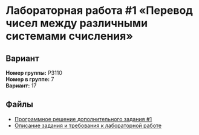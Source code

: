# Лабораторная работа #1 «Перевод  чисел  между различными системами счисления»

## Вариант

**Номер группы:** P3110  
**Номер в группе:** 7  
**Вариант:** 17

## Файлы

- [Программное решение дополнительного задания #1](main.py)
- [Описание задания и требования к лабораторной работе](requirements.pdf)
